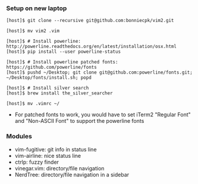 ### Setup on new laptop
    [host]$ git clone --recursive git@github.com:bonniecpk/vim2.git
    
    [host]$ mv vim2 .vim
    
    [host]$ # Install powerline: http://powerline.readthedocs.org/en/latest/installation/osx.html
    [host]$ pip install --user powerline-status
    
    [host]$ # Install powerline patched fonts: https://github.com/powerline/fonts
    [host]$ pushd ~/Desktop; git clone git@github.com:powerline/fonts.git; ~/Desktop/fonts/install.sh; popd

    [host]$ # Install silver search
    [host]$ brew install the_silver_searcher

    [host]$ mv .vimrc ~/

* For patched fonts to work, you would have to set iTerm2 "Regular Font" and "Non-ASCII Font" to support the powerline fonts

### Modules
* vim-fugitive: git info in status line
* vim-airline: nice status line
* ctrlp: fuzzy finder
* vinegar.vim: directory/file navigation
* NerdTree: directory/file navigation in a sidebar
